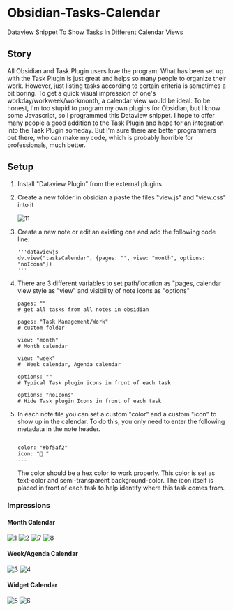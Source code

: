 # Obsidian-Tasks-Calendar
Dataview Snippet To Show Tasks In Different Calendar Views

## Story
All Obsidian and Task Plugin users love the program. What has been set up with the Task Plugin is just great and helps so many people to organize their work. However, just listing tasks according to certain criteria is sometimes a bit boring. To get a quick visual impression of one's workday/workweek/workmonth, a calendar view would be ideal. To be honest, I'm too stupid to program my own plugins for Obsidian, but I know some Javascript, so I programmed this Dataview snippet. I hope to offer many people a good addition to the Task Plugin and hope for an integration into the Task Plugin someday. But I'm sure there are better programmers out there, who can make my code, which is probably horrible for professionals, much better.

## Setup
1.  Install "Dataview Plugin" from the external plugins
2.  Create a new folder in obsidian a paste the files "view.js" and "view.css" into it

    ![11](https://user-images.githubusercontent.com/59178587/195023158-99381088-0cc0-428e-8077-6ea66a388992.png)

3.  Create a new note or edit an existing one and add the following code line:

    ```dataviewjs
    '''dataviewjs
    dv.view("tasksCalendar", {pages: "", view: "month", options: "noIcons"})
    '''
    ```
 
 4. There are 3 different variables to set path/location as "pages, calendar view style as "view" and visibility of note icons as "options"
 
    ```
    pages: ""
    # get all tasks from all notes in obsidian
    
    pages: "Task Management/Work"
    # custom folder
    
    view: "month"
    # Month calendar
    
    view: "week"
    #  Week calendar, Agenda calendar
 
    options: ""
    # Typical Task plugin icons in front of each task
    
    options: "noIcons"
    # Hide Task plugin Icons in front of each task
    ```
    
5. In each note file you can set a custom "color" and a custom "icon" to show up in the calendar. To do this, you only need to enter the following metadata in the note header.

    ```
    ---
    color: "#bf5af2"
    icon: "🧫 "
    ---
    ```
    
    The color should be a hex color to work properly. This color is set as text-color and semi-transparent background-color. The icon itself is placed in front of each task to help identify where this task comes from.
    
### Impressions

#### Month Calendar
![1](https://user-images.githubusercontent.com/59178587/195021412-7991d71f-0529-4eab-990f-3e8b248587f4.png)
![2](https://user-images.githubusercontent.com/59178587/195021427-0adfe60c-5c9a-4df0-9129-707a5eac1ff7.png)
![7](https://user-images.githubusercontent.com/59178587/195021459-d3db3edc-c7c1-4cdf-b771-2a1cc579f91e.png)
![8](https://user-images.githubusercontent.com/59178587/195021467-71a7ac80-a1ed-4f13-bfe9-4a3dafe7a39f.png)

#### Week/Agenda Calendar
![3](https://user-images.githubusercontent.com/59178587/195023404-b66e90e2-c977-4d3a-8382-f524f028259a.png)
![4](https://user-images.githubusercontent.com/59178587/195023423-0f1e6127-2916-45a1-acde-2fc38816373f.png)

#### Widget Calendar
![5](https://user-images.githubusercontent.com/59178587/195023502-878d2ed5-3b30-4d89-abfd-ee97fce95b8a.png)
![6](https://user-images.githubusercontent.com/59178587/195023521-16d27087-8faa-4267-9df5-81824bd16d5d.png)
